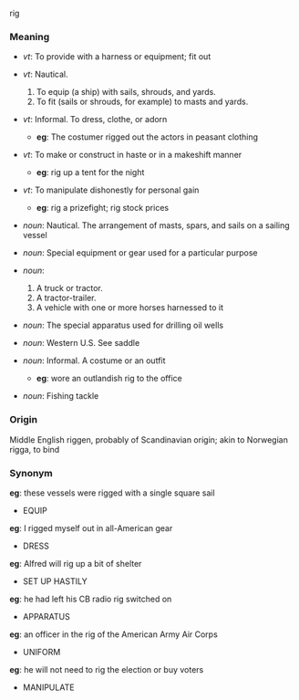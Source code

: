 rig
### Meaning
+ _vt_: To provide with a harness or equipment; fit out
+ _vt_: Nautical.
   1. To equip (a ship) with sails, shrouds, and yards.
   2. To fit (sails or shrouds, for example) to masts and yards.
+ _vt_: Informal. To dress, clothe, or adorn
    + __eg__: The costumer rigged out the actors in peasant clothing
+ _vt_: To make or construct in haste or in a makeshift manner
    + __eg__: rig up a tent for the night
+ _vt_: To manipulate dishonestly for personal gain
    + __eg__: rig a prizefight; rig stock prices

+ _noun_: Nautical. The arrangement of masts, spars, and sails on a sailing vessel
+ _noun_: Special equipment or gear used for a particular purpose
+ _noun_:
   1. A truck or tractor.
   2. A tractor-trailer.
   3. A vehicle with one or more horses harnessed to it
+ _noun_: The special apparatus used for drilling oil wells
+ _noun_: Western U.S. See saddle
+ _noun_: Informal. A costume or an outfit
    + __eg__: wore an outlandish rig to the office
+ _noun_: Fishing tackle

### Origin

Middle English riggen, probably of Scandinavian origin; akin to Norwegian rigga, to bind

### Synonym

__eg__: these vessels were rigged with a single square sail

+ EQUIP

__eg__: I rigged myself out in all-American gear

+ DRESS

__eg__: Alfred will rig up a bit of shelter

+ SET UP HASTILY

__eg__: he had left his CB radio rig switched on

+ APPARATUS

__eg__: an officer in the rig of the American Army Air Corps

+ UNIFORM

__eg__: he will not need to rig the election or buy voters

+ MANIPULATE



